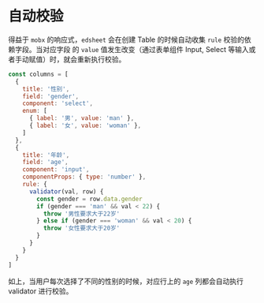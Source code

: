 # 自动校验
得益于 `mobx` 的响应式，`edsheet` 会在创建 Table 的时候自动收集 `rule` 校验的依赖字段。当对应字段
的 `value` 值发生改变（通过表单组件 Input, Select 等输入或者手动赋值）时，就会重新执行校验。



```javascript
const columns = [
  {
    title: '性别',
    field: 'gender',
    component: 'select',
    enum: [
      { label: '男', value: 'man' },
      { label: '女', value: 'woman' },
    ]
  },
  {
    title: '年龄',
    field: 'age',
    component: 'input',
    componentProps: { type: 'number' },
    rule: {
      validator(val, row) {
        const gender = row.data.gender
        if (gender === 'man' && val < 22) {
          throw '男性要求大于22岁'
        } else if (gender === 'woman' && val < 20) {
          throw '女性要求大于20岁'
        }
      }
    }
  }
]
```
如上，当用户每次选择了不同的性别的时候，对应行上的 `age` 列都会自动执行 validator 进行校验。
